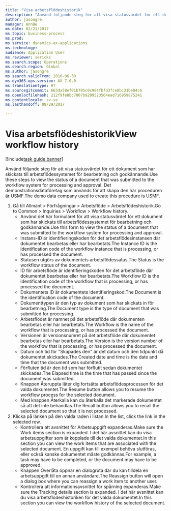 ```yaml
--- 
title: "Visa arbetsflödeshistorik"
description: "Använd följande steg för att visa statusvärdet för ett dokument som har skickats till arbetsflödessystemet för bearbetning och godkännande."
author: jasongre
manager: AnnBe
ms.date: 02/21/2017
ms.topic: business-process
ms.prod: 
ms.service: dynamics-ax-applications
ms.technology: 
audience: Application User
ms.reviewer: sericks
ms.search.scope: Operations
ms.search.region: Global
ms.author: jasongre
ms.search.validFrom: 2016-06-30
ms.dyn365.ops.version: AX 7.0.0
ms.translationtype: HT
ms.sourcegitcommit: 663da58ef01b705c0c984fbfd3fce8bc31be04c6
ms.openlocfilehash: 212f9fe8bc7807b9209523564ead716959875241
ms.contentlocale: sv-se
ms.lasthandoff: 08/29/2017

---
```

# <a name="view-workflow-history"></a><span data-ttu-id="be9a6-103">Visa arbetsflödeshistorik</span><span class="sxs-lookup"><span data-stu-id="be9a6-103">View workflow history</span></span>

[!include[task guide banner](../../includes/task-guide-banner.md)]

<span data-ttu-id="be9a6-104">Använd följande steg för att visa statusvärdet för ett dokument som har skickats till arbetsflödessystemet för bearbetning och godkännande.</span><span class="sxs-lookup"><span data-stu-id="be9a6-104">Use these steps to view the status of a document that was submitted to the workflow system for processing and approval.</span></span> <span data-ttu-id="be9a6-105">Det demonstrationsdataföretag som används för att skapa den här proceduren är USMF.</span><span class="sxs-lookup"><span data-stu-id="be9a6-105">The demo data company used to create this procedure is USMF.</span></span>

1. <span data-ttu-id="be9a6-106">Gå till Allmänt > Förfrågningar > Arbetsflöde > Arbetsflödeshistorik.</span><span class="sxs-lookup"><span data-stu-id="be9a6-106">Go to Common > Inquiries > Workflow > Workflow history.</span></span>
    * <span data-ttu-id="be9a6-107">Använd det här formuläret för att visa statusvärdet för ett dokument som har skickats till arbetsflödessystemet för bearbetning och godkännande.</span><span class="sxs-lookup"><span data-stu-id="be9a6-107">Use this form to view the status of a document that was submitted to the workflow system for processing and approval.</span></span>  
    * <span data-ttu-id="be9a6-108">Instans-ID är identifieringskoden för det arbetsflödesinstansen där dokumentet bearbetas eller har bearbetats.</span><span class="sxs-lookup"><span data-stu-id="be9a6-108">The Instance ID is      the identification code of the workflow instance that is processing, or has processed the document.</span></span>  
    * <span data-ttu-id="be9a6-109">Statusen utgörs av dokumentets arbetsflödessatus.</span><span class="sxs-lookup"><span data-stu-id="be9a6-109">The Status is the workflow status of the document.</span></span>  
    * <span data-ttu-id="be9a6-110">ID för arbetsflöde är identifieringskoden för det arbetsflöde där dokumentet bearbetas eller har bearbetats.</span><span class="sxs-lookup"><span data-stu-id="be9a6-110">The Workflow ID is the identification code of the workflow that is processing, or has processed the document.</span></span>  
    * <span data-ttu-id="be9a6-111">Dokumentets ID är dokumentets identifieringskod.</span><span class="sxs-lookup"><span data-stu-id="be9a6-111">The Document is the identification code of the document.</span></span>  
    * <span data-ttu-id="be9a6-112">Dokumenttypen är den typ av dokument som har skickats in för bearbetning.</span><span class="sxs-lookup"><span data-stu-id="be9a6-112">The Document type is the type of document that was submitted for processing.</span></span>  
    * <span data-ttu-id="be9a6-113">Arbetsflödet är namnet på det arbetsflöde där dokumenten bearbetas eller har bearbetats.</span><span class="sxs-lookup"><span data-stu-id="be9a6-113">The Workflow is the name of the workflow that is processing, or has processed the document.</span></span>  
    * <span data-ttu-id="be9a6-114">Versionen är versionsnumret på det arbetsflöde där dokumentet bearbetas eller har bearbetats.</span><span class="sxs-lookup"><span data-stu-id="be9a6-114">The Version is the version number of the workflow that is processing, or has processed the document.</span></span>  
    * <span data-ttu-id="be9a6-115">Datum och tid för "Skapades den" är det datum och den tidpunkt då dokumentet skickades.</span><span class="sxs-lookup"><span data-stu-id="be9a6-115">The Created date and time is the date and time that the document was submitted.</span></span>  
    * <span data-ttu-id="be9a6-116">Förfluten tid är den tid som har förflutit sedan dokumentet skickades.</span><span class="sxs-lookup"><span data-stu-id="be9a6-116">The Elapsed time is the time that has passed since the document was submitted.</span></span>  
    * <span data-ttu-id="be9a6-117">Knappen Återuppta låter dig fortsätta arbetsflödesprocessen för det valda dokumentet.</span><span class="sxs-lookup"><span data-stu-id="be9a6-117">The Resume button allows you to resume the workflow process for the selected document.</span></span>  
    * <span data-ttu-id="be9a6-118">Med knappen Återkalla kan du återkalla det markerade dokumentet så att det inte behandlas.</span><span class="sxs-lookup"><span data-stu-id="be9a6-118">The Recall button allows you to recall the selected document so that it is not processed.</span></span>   
2. <span data-ttu-id="be9a6-119">Klicka på länken på den valda raden i listan.</span><span class="sxs-lookup"><span data-stu-id="be9a6-119">In the list, click the link in the selected row.</span></span>
    * <span data-ttu-id="be9a6-120">Kontrollera att avsnittet för Arbetsuppgift expanderas.</span><span class="sxs-lookup"><span data-stu-id="be9a6-120">Make sure the Work items section is expanded.</span></span>    <span data-ttu-id="be9a6-121">I det här avsnittet kan du visa arbetsuppgifter som är kopplade till det valda dokumentet.</span><span class="sxs-lookup"><span data-stu-id="be9a6-121">In this section you can view the work items that are associated with the selected document.</span></span> <span data-ttu-id="be9a6-122">En uppgift kan till exempel behöva slutföras, eller också kanske dokumentet måste godkännas.</span><span class="sxs-lookup"><span data-stu-id="be9a6-122">For example, a task may have to be completed, or the document may have to be approved.</span></span>  
    * <span data-ttu-id="be9a6-123">Knappen Överlåta öppnar en dialogruta där du kan tilldela en arbetsuppgift till en annan användare.</span><span class="sxs-lookup"><span data-stu-id="be9a6-123">The Reassign button will open a dialog box where you can reassign a work item to another user.</span></span>  
    * <span data-ttu-id="be9a6-124">Kontrollera att informationsavsnittet för spårning expanderas.</span><span class="sxs-lookup"><span data-stu-id="be9a6-124">Make sure the Tracking details section is expanded.</span></span>    <span data-ttu-id="be9a6-125">I det här avsnittet kan du visa arbetsflödeshistoriken för det valda dokumentet.</span><span class="sxs-lookup"><span data-stu-id="be9a6-125">In this section you can view the workflow history of the selected document.</span></span>  


